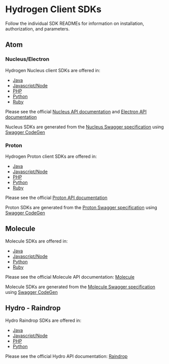 # Hydrogen Client SDKs

Follow the individual SDK READMEs for information on installation, authorization, and parameters.

## Atom

### Nucleus/Electron
Hydrogen Nucleus client SDKs are offered in:
* [Java](atom/nucleus/java)
* [Javascript/Node](atom/nucleus/javascript)
* [PHP](atom/nucleus/php)
* [Python](atom/nucleus/python)
* [Ruby](atom/nucleus/ruby)

Please see the official [Nucleus API documentation](https://www.hydrogenplatform.com/docs/nucleus/v1/) and [Electron API documentation](https://www.hydrogenplatform.com/docs/electron/v1/)

Nucleus SDKs are generated from the [Nucleus Swagger specification](atom/nucleus/nucleus.yaml) using [Swagger CodeGen](https://swagger.io/tools/swagger-codegen/)

### Proton
Hydrogen Proton client SDKs are offered in:
* [Java](atom/proton/java)
* [Javascript/Node](atom/proton/javascript)
* [PHP](atom/proton/php)
* [Python](atom/proton/python)
* [Ruby](atom/proton/ruby)

Please see the official [Proton API documentation](https://www.hydrogenplatform.com/docs/proton/v1/)

Proton SDKs are generated from the [Proton Swagger specification](atom/proton/proton.yaml) using [Swagger CodeGen](https://swagger.io/tools/swagger-codegen/)

## Molecule
Molecule SDKs are offered in:
* [Java](molecule/java)
* [Javascript/Node](molecule/javascript)
* [Python](molecule/python)
* [Ruby](molecule/ruby)

Please see the official Molecule API documentation: [Molecule](https://www.hydrogenplatform.com/docs/molecule/v1/)

Molecule SDKs are generated from the [Molecule Swagger specification](molecule/molecule.yaml) using [Swagger CodeGen](https://swagger.io/tools/swagger-codegen/)

## Hydro - Raindrop
Hydro Raindrop SDKs are offered in:
* [Java](hydro/raindrop/java)
* [Javascript/Node](hydro/raindrop/javascript)
* [PHP](hydro/raindrop/php)
* [Python](hydro/raindrop/python)

Please see the official Hydro API documentation: [Raindrop](https://www.hydrogenplatform.com/docs/hydro/v1/#Raindrop)
